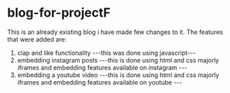 # blog-for-projectF
This is an already existing blog i have made few changes to it.
The features that were added are:
1. clap and like functionality 
---this was done using javascript---
2. embedding instagram posts
---this is done using html and css majorly iframes and embedding features available on instagram ---
3. embedding a youtube video
---this is done using html and css majorly iframes and embedding features available on youtube ---
